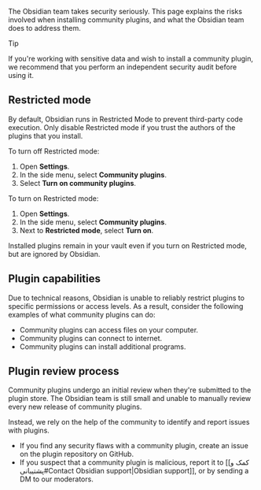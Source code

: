The Obsidian team takes security seriously. This page explains the risks involved when installing community plugins, and what the Obsidian team does to address them.

> [!tip]
> If you're working with sensitive data and wish to install a community plugin, we recommend that you perform an independent security audit before using it.

## Restricted mode

By default, Obsidian runs in Restricted Mode to prevent third-party code execution. Only disable Restricted mode if you trust the authors of the plugins that you install.

To turn off Restricted mode:

1. Open **Settings**.
2. In the side menu, select **Community plugins**.
3. Select **Turn on community plugins**.

To turn on Restricted mode:

1. Open **Settings**.
2. In the side menu, select **Community plugins**.
3. Next to **Restricted mode**, select **Turn on**.

Installed plugins remain in your vault even if you turn on Restricted mode, but are ignored by Obsidian.

## Plugin capabilities

Due to technical reasons, Obsidian is unable to reliably restrict plugins to specific permissions or access levels. As a result, consider the following examples of what community plugins can do:

- Community plugins can access files on your computer.
- Community plugins can connect to internet.
- Community plugins can install additional programs.

## Plugin review process

Community plugins undergo an initial review when they're submitted to the plugin store. The Obsidian team is still small and unable to manually review every new release of community plugins.

Instead, we rely on the help of the community to identify and report issues with plugins.

- If you find any security flaws with a community plugin, create an issue on the plugin repository on GitHub.
- If you suspect that a community plugin is malicious, report it to [[کمک و پشتیبانی#Contact Obsidian support|Obsidian support]], or by sending a DM to our moderators.

